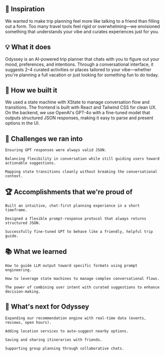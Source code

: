 
## 🚀 Inspiration

We wanted to make trip planning feel more like talking to a friend than filling out a form. Too many travel tools feel rigid or overwhelming—we envisioned something that understands your vibe and curates experiences just for you.
## 💡 What it does

Odyssey is an AI-powered trip planner that chats with you to figure out your mood, preferences, and intentions. Through a conversational interface, it suggests 2–4 curated activities or places tailored to your vibe—whether you're planning a full vacation or just looking for something fun to do today.
## 🔧 How we built it

We used a state machine with XState to manage conversation flow and transitions. The frontend is built with React and Tailwind CSS for clean UX. On the backend, we use OpenAI's GPT-4o with a fine-tuned model that outputs structured JSON responses, making it easy to parse and present options in the UI.
## 🧗 Challenges we ran into

    Ensuring GPT responses were always valid JSON.

    Balancing flexibility in conversation while still guiding users toward actionable suggestions.

    Mapping state transitions cleanly without breaking the conversational context.

## 🏆 Accomplishments that we're proud of

    Built an intuitive, chat-first planning experience in a short timeframe.

    Designed a flexible prompt-response protocol that always returns structured JSON.

    Successfully fine-tuned GPT to behave like a friendly, helpful trip guide.

## 📚 What we learned

    How to guide LLM output toward specific formats using prompt engineering.

    How to leverage state machines to manage complex conversational flows.

    The power of combining user intent with curated suggestions to enhance decision-making.

## 🔮 What's next for Odyssey

    Expanding our recommendation engine with real-time data (events, reviews, open hours).

    Adding location services to auto-suggest nearby options.

    Saving and sharing itineraries with friends.

    Supporting group planning through collaborative chats.
